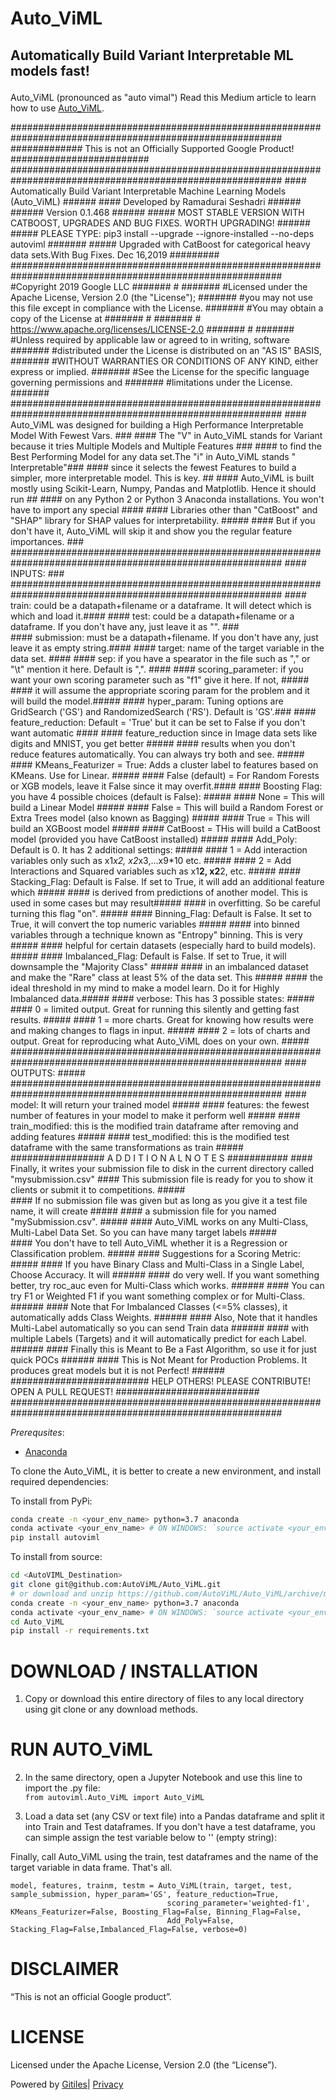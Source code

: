 # Auto_ViML 

## Automatically Build Variant Interpretable ML models fast!<p>
Auto_ViML (pronounced as "auto vimal")
Read this Medium article to learn how to use <a href="https://towardsdatascience.com/why-automl-is-an-essential-new-tool-for-data-scientists-2d9ab4e25e46?source=friends_link&sk=d03a0cc55c23deb497d546d6b9be0653">Auto_ViML</a>.<p> 
    #########################################################################################################
    #############       This is not an Officially Supported Google Product!         #########################
    #########################################################################################################
    ####       Automatically Build Variant Interpretable Machine Learning Models (Auto_ViML)           ######
    ####                                Developed by Ramadurai Seshadri                                ######
    ######                               Version 0.1.468                                               ######
    #####   MOST STABLE VERSION WITH CATBOOST, UPGRADES AND BUG FIXES. WORTH UPGRADING!                ######
    #####   PLEASE TYPE: pip3 install --upgrade --ignore-installed  --no-deps autoviml                #######
    #####   Upgraded with CatBoost for categorical heavy data sets.With Bug Fixes. Dec 16,2019      #########
    #########################################################################################################
    #Copyright 2019 Google LLC                                                                        #######
    #                                                                                                 #######
    #Licensed under the Apache License, Version 2.0 (the "License");                                  #######
    #you may not use this file except in compliance with the License.                                 #######
    #You may obtain a copy of the License at                                                          #######
    #                                                                                                 #######
    #    https://www.apache.org/licenses/LICENSE-2.0                                                  #######
    #                                                                                                 #######
    #Unless required by applicable law or agreed to in writing, software                              #######
    #distributed under the License is distributed on an "AS IS" BASIS,                                #######
    #WITHOUT WARRANTIES OR CONDITIONS OF ANY KIND, either express or implied.                         #######
    #See the License for the specific language governing permissions and                              #######
    #limitations under the License.                                                                   #######
    #########################################################################################################
    ####   Auto_ViML was designed for building a High Performance Interpretable Model With Fewest Vars.   ###
    ####   The "V" in Auto_ViML stands for Variant because it tries Multiple Models and Multiple Features ###
    ####   to find the Best Performing Model for any data set.The "i" in Auto_ViML stands " Interpretable"###
    ####   since it selects the fewest Features to build a simpler, more interpretable model. This is key. ##
    ####   Auto_ViML is built mostly using Scikit-Learn, Numpy, Pandas and Matplotlib. Hence it should run ##
    ####   on any Python 2 or Python 3 Anaconda installations. You won't have to import any special      ####
    ####   Libraries other than "CatBoost" and "SHAP" library for SHAP values for interpretability.     #####
    ####   But if you don't have it, Auto_ViML will skip it and show you the regular feature importances. ###
    #########################################################################################################
    ####   INPUTS:                                                                                        ###
    #########################################################################################################
    ####   train: could be a datapath+filename or a dataframe. It will detect which is which and load it.####
    ####   test: could be a datapath+filename or a dataframe. If you don't have any, just leave it as "". ###  
    ####   submission: must be a datapath+filename. If you don't have any, just leave it as empty string.#### 
    ####   target: name of the target variable in the data set.                                          ####
    ####   sep: if you have a spearator in the file such as "," or "\t" mention it here. Default is ",". ####
    ####   scoring_parameter: if you want your own scoring parameter such as "f1" give it here. If not, #####
    ####       it will assume the appropriate scoring param for the problem and it will build the model.#####
    ####   hyper_param: Tuning options are GridSearch ('GS') and RandomizedSearch ('RS'). Default is 'GS'.###
    ####   feature_reduction: Default = 'True' but it can be set to False if you don't want automatic    ####
    ####         feature_reduction since in Image data sets like digits and MNIST, you get better       #####
    ####         results when you don't reduce features automatically. You can always try both and see. #####
    ####   KMeans_Featurizer = True: Adds a cluster label to features based on KMeans. Use for Linear.  #####
    ####         False (default) = For Random Forests or XGB models, leave it False since it may overfit.####
    ####   Boosting Flag: you have 4 possible choices (default is False):                               #####
    ####    None = This will build a Linear Model                                                       #####
    ####    False = This will build a Random Forest or Extra Trees model (also known as Bagging)        #####
    ####    True = This will build an XGBoost model                                                     #####
    ####    CatBoost = THis will build a CatBoost model (provided you have CatBoost installed)          #####
    ####   Add_Poly: Default is 0. It has 2 additional settings:                                        #####
    ####    1 = Add interaction variables only such as x1*x2, x2*x3,...x9*10 etc.                       ##### 
    ####    2 = Add Interactions and Squared variables such as x1**2, x2**2, etc.                       #####
    ####   Stacking_Flag: Default is False. If set to True, it will add an additional feature which     #####
    ####         is derived from predictions of another model. This is used in some cases but may result#####
    ####         in overfitting. So be careful turning this flag "on".                                  #####
    ####   Binning_Flag: Default is False. It set to True, it will convert the top numeric variables    #####
    ####         into binned variables through a technique known as "Entropy" binning. This is very     #####
    ####         helpful for certain datasets (especially hard to build models).                        #####
    ####   Imbalanced_Flag: Default is False. If set to True, it will downsample the "Majority Class"   #####
    ####         in an imbalanced dataset and make the "Rare" class at least 5% of the data set. This   #####
    ####         the ideal threshold in my mind to make a model learn. Do it for Highly Imbalanced data.#####
    ####   verbose: This has 3 possible states:                                                         #####
    ####    0 = limited output. Great for running this silently and getting fast results.               #####
    ####    1 = more charts. Great for knowing how results were and making changes to flags in input.   #####
    ####    2 = lots of charts and output. Great for reproducing what Auto_ViML does on your own.       #####
    #########################################################################################################
    ####   OUTPUTS:                                                                                     #####
    #########################################################################################################
    ####   model: It will return your trained model                                                     #####
    ####   features: the fewest number of features in your model to make it perform well                #####
    ####   train_modified: this is the modified train dataframe after removing and adding features      #####
    ####   test_modified: this is the modified test dataframe with the same transformations as train    #####
    #################               A D D I T I O N A L    N O T E S                              ###########
    ####   Finally, it writes your submission file to disk in the current directory called "mysubmission.csv"
    ####   This submission file is ready for you to show it clients or submit it to competitions.       #####     
    ####   If no submission file was given but as long as you give it a test file name, it will create  #####
    ####   a submission file for you named "mySubmission.csv".                                          #####
    ####   Auto_ViML works on any Multi-Class, Multi-Label Data Set. So you can have many target labels #####  
    ####   You don't have to tell Auto_ViML whether it is a Regression or Classification problem.       #####
    ####   Suggestions for a Scoring Metric:                                                            #####
    ####   If you have Binary Class and Multi-Class in a Single Label, Choose Accuracy. It will        ######
    ####   do very well. If you want something better, try roc_auc even for Multi-Class which works.   ######
    ####   You can try F1 or Weighted F1 if you want something complex or for Multi-Class.             ######
    ####   Note that For Imbalanced Classes (<=5% classes), it automatically adds Class Weights.       ######
    ####   Also, Note that it handles Multi-Label automatically so you can send Train data             ######
    ####   with multiple Labels (Targets) and it will automatically predict for each Label.            ######
    ####   Finally this is Meant to Be a Fast Algorithm, so use it for just quick POCs                 ######
    ####   This is Not Meant for Production Problems. It produces great models but it is not Perfect!  ######
    ######################### HELP OTHERS! PLEASE CONTRIBUTE! OPEN A PULL REQUEST! ##########################
    #########################################################################################################

_Prerequsites_:
* [Anaconda](https://docs.anaconda.com/anaconda/install/)

To clone the Auto_ViML, it is better to create a new environment, and install required dependencies:

To install from PyPi:

```bash
conda create -n <your_env_name> python=3.7 anaconda
conda activate <your_env_name> # ON WINDOWS: `source activate <your_env_name>` 
pip install autoviml
```

To install from source:

```bash
cd <AutoVIML_Destination>
git clone git@github.com:AutoViML/Auto_ViML.git 
# or download and unzip https://github.com/AutoViML/Auto_ViML/archive/master.zip
conda create -n <your_env_name> python=3.7 anaconda
conda activate <your_env_name> # ON WINDOWS: `source activate <your_env_name>` 
cd Auto_ViML
pip install -r requirements.txt
```
 <h1><a class="h" name="DOWNLOAD-INSTALLATION" href="#DOWNLOAD-INSTALLATION"><span></span></a><a class="h" name="download-installation" href="#download-installation"><span></span></a>DOWNLOAD / INSTALLATION</h1><ol>
 <li>Copy or download this entire directory of files to any local directory using git clone or any download methods.</li></ol><h1><a class="h" name="RUN-AUTOViML" href="#RUN-AUTOViML"><span></span></a><a class="h" name="run-autoviml" href="#run-autoviml"><span></span></a>RUN AUTO_ViML</h1><ol start="2"><li><p>In the same directory, open a Jupyter Notebook and use this line to import the .py file: <br><code>from autoviml.Auto_ViML import Auto_ViML</code></p></li><li><p>Load a data set (any CSV or text file) into a Pandas dataframe and split it into Train and Test dataframes. If you don't have a test dataframe, you can simple assign the test variable below to '' (empty string):</p></li></ol><p>Finally, call Auto_ViML using the train, test dataframes and the name of the target variable in data frame. That's all.<br><p><code>model, features, trainm, testm = Auto_ViML(train, target, test, sample_submission, hyper_param='GS', feature_reduction=True,
                                   scoring_parameter='weighted-f1', KMeans_Featurizer=False, Boosting_Flag=False, Binning_Flag=False,
                                   Add_Poly=False, Stacking_Flag=False,Imbalanced_Flag=False, verbose=0)                                   </code>
                                         </p><h1><a class="h" name="DISCLAIMER" href="#DISCLAIMER"><span></span></a><a class="h" name="disclaimer" href="#disclaimer"><span></span></a>DISCLAIMER</h1><p>“This is not an official Google product”.</p><h1><a class="h" name="LICENSE" href="#LICENSE"><span></span></a><a class="h" name="license" href="#license"><span></span></a>LICENSE</h1><p>Licensed under the Apache License, Version 2.0 (the &ldquo;License&rdquo;).</p></div></div></div><!-- default customFooter -->
                                         <footer class="Site-footer"><div class="Footer"><span class="Footer-poweredBy">Powered by <a href="https://gerrit.googlesource.com/gitiles/">Gitiles</a>| <a href="https://policies.google.com/privacy">Privacy</a></span><div class="Footer-links"></div></div></footer>
